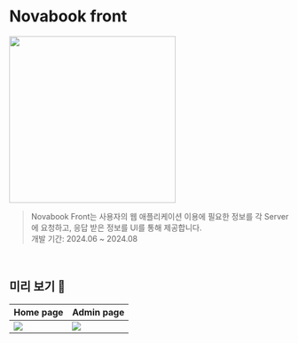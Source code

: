 # Novabook front

<img src="https://github.com/user-attachments/assets/1f211f5a-e038-4029-aecf-619227273bfd" width=300px; >


> Novabook Front는 사용자의 웹 애플리케이션 이용에 필요한 정보를 각 Server에 요청하고, 응답 받은 정보를 UI를 통해 제공합니다. <br>
> 개발 기간: 2024.06 ~ 2024.08



<br>


## 미리 보기 👀

|Home page|Admin page|
|---|---|
|<img src="https://github.com/user-attachments/assets/b248547b-e5ee-4997-85ff-0e2744a79c16">|<img src="https://github.com/user-attachments/assets/4e92d2ec-942f-470d-8420-fefa46d827d7">|

<br>

